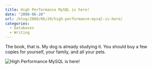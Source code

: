 ```yaml
---
title: High Performance MySQL is here!
date: "2008-06-20"
url: /blog/2008/06/20/high-performance-mysql-is-here/
categories:
  - Databases
  - Writing
---
```

The book, that is. My dog is already studying it. You should buy a few copies for yourself, your family, and all your pets.

![High Performance MySQL is here!][1]

 [1]: /media/2008/06/hpmysql_carbon.jpg

